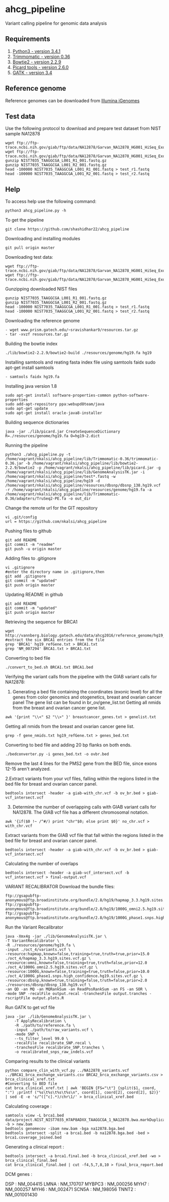 # ahcg_pipeline
Variant calling pipeline for genomic data analysis

## Requirements

1. [Python3 - version 3.4.1](https://www.python.org/download/releases/3.4.1/)
2. [Trimmomatic - version 0.36](http://www.usadellab.org/cms/uploads/supplementary/Trimmomatic/Trimmomatic-0.36.zip)
3. [Bowtie2 - version 2.2.9](https://sourceforge.net/projects/bowtie-bio/files/bowtie2/2.2.9/)
4. [Picard tools - version 2.6.0](https://github.com/broadinstitute/picard/releases/download/2.6.0/picard.jar)
5. [GATK - version 3.4](https://software.broadinstitute.org/gatk/download/)

## Reference genome

Reference genomes can be downloaded from [Illumina iGenomes](http://support.illumina.com/sequencing/sequencing_software/igenome.html)

## Test data

Use the following protocol to download and prepare test dataset from NIST sample NA12878

```{sh}
wget ftp://ftp-trace.ncbi.nih.gov/giab/ftp/data/NA12878/Garvan_NA12878_HG001_HiSeq_Exome/NIST7035_TAAGGCGA_L001_R1_001.fastq.gz
wget ftp://ftp-trace.ncbi.nih.gov/giab/ftp/data/NA12878/Garvan_NA12878_HG001_HiSeq_Exome/NIST7035_TAAGGCGA_L001_R2_001.fastq.gz
gunzip NIST7035_TAAGGCGA_L001_R1_001.fastq.gz
gunzip NIST7035_TAAGGCGA_L001_R2_001.fastq.gz
head -100000 NIST7035_TAAGGCGA_L001_R1_001.fastq > test_r1.fastq
head -100000 NIST7035_TAAGGCGA_L001_R2_001.fastq > test_r2.fastq
```

## Help

To access help use the following command:

```{sh}
python3 ahcg_pipeline.py -h
```
To get the pipeline
```{sh}
git clone https://github.com/shashidhar22/ahcg_pipeline
```
Downloading and installing modules 
```{sh}
git pull origin master
```

Downloading test data: 
```{sh}
wget ftp://ftp-trace.ncbi.nih.gov/giab/ftp/data/NA12878/Garvan_NA12878_HG001_HiSeq_Exome/NIST7035_TAAGGCGA_L001_R1_001.fastq.gz
wget ftp://ftp-trace.ncbi.nih.gov/giab/ftp/data/NA12878/Garvan_NA12878_HG001_HiSeq_Exome/NIST7035_TAAGGCGA_L001_R2_001.fastq.gz
```
Gunzipping downloaded NIST files
```{sh}
gunzip NIST7035_TAAGGCGA_L001_R1_001.fastq.gz
gunzip NIST7035_TAAGGCGA_L001_R2_001.fastq.gz
head -100000 NIST7035_TAAGGCGA_L001_R1_001.fastq > test_r1.fastq
head -100000 NIST7035_TAAGGCGA_L001_R2_001.fastq > test_r2.fastq
```
Downloading the reference genome 
```{sh}
- wget www.prism.gatech.edu/~sravishankar9/resources.tar.gz
- tar -xvzf resources.tar.gz 
```

Building the bowtie index
```{sh}
./lib/bowtie2-2.2.9/bowtie2-build ./resources/genome/hg19.fa hg19
```
Installing samtools and reating fasta index file using samtools faidx
sudo apt-get install samtools
```{sh}
- samtools faidx hg19.fa
```
Installing java version 1.8
```{sh}
sudo apt-get install software-properties-common python-software-properties
sudo add-apt-repository ppa:webupd8team/java
sudo apt-get update
sudo apt-get install oracle-java8-installer
```
Building sequence dictionaries
```{sh}
java -jar ./lib/picard.jar CreateSequenceDictionary R=./resources/genome/hg19.fa O=hg19-2.dict
```

Running the pipeline
```{sh}
python3 ./ahcg_pipeline.py -t /home/vagrant/nkalsi/ahcg_pipeline/lib/Trimmomatic-0.36/trimmomatic-0.36.jar -b /home/vagrant/nkalsi/ahcg_pipeline/lib/bowtie2-2.2.9/bowtie2 -p /home/vagrant/nkalsi/ahcg_pipeline/lib/picard.jar -g /home/vagrant/nkalsi/ahcg_pipeline/lib/GenomeAnalysisTK.jar -i /home/vagrant/nkalsi/ahcg_pipeline/test*.fastq -w /home/vagrant/nkalsi/ahcg_pipeline/hg19 -d /home/vagrant/nkalsi/ahcg_pipeline/resources/dbsnp/dbsnp_138.hg19.vcf -r /home/vagrant/nkalsi/ahcg_pipeline/resources/genome/hg19.fa -a /home/vagrant/nkalsi/ahcg_pipeline/lib/Trimmomatic-0.36/adapters/TruSeq2-PE.fa -o out_dir 
```

Change the remote url for the GIT repository 
```{sh}
vi .git/config
url = https://github.com/nkalsi/ahcg_pipeline
```
Pushing files to github
```{sh}
git add README
git commit -m "readme"
git push -u origin master
```
Adding files to .gitignore
```{sh}
vi .gitignore
#enter the directory name in .gitignore,then 
git add .gitignore
git commit -m "updated"
git push origin master
```
Updating README in github
```{sh}
git add README
git commit -m "updated"
git push origin master
```

Retrieving the sequence for BRCA1
```{sh}
wget http://vannberg.biology.gatech.edu/data/ahcg2016/reference_genome/hg19_refGene.txt
#extract the six BRCA1 entries from the file 
grep 'BRCA1' hg19_refGene.txt > BRCA1.txt
grep 'NM_007294' BRCA1.txt > BRCA1.txt
```

Converting to bed file
```{sh}
./convert_to_bed.sh BRCA1.txt BRCA1.bed
```


Verifying the variant calls from the pipeline with the GIAB variant calls for NA12878:

1. Generating a bed file containing the coordinates (exonic level) for all the genes from color genomics and otogenetics, breast and ovarian cancer panel
The gene list can be found in br_ov/gene_list.txt
Getting all nmids from the breast and ovarian cancer gene list.
```{sh}
awk '{print "\\<" $2 "\\>" }' breastcancer_genes.txt > genelist.txt
```
Getting all nmids from the breast and ovarian cancer gene list.
```{sh}
grep -f gene_nmids.txt hg19_refGene.txt > genes_bed.txt
```
Converting to bed file and adding 20 bp flanks on both ends.
```{sh}
./bedconverter.py -i genes_bed.txt -o ovbr.bed
```
Remove the last 4 lines for the PMS2 gene from the BED file, since exons 12-15 aren't analyzed.

2.Extract variants from your vcf files, falling within the regions listed in the bed file for breast and ovarian cancer panel.
```{sh}
bedtools intersect -header -a giab-with_chr.vcf -b ov_br.bed > giab-vcf_intersect.vcf
```

3. Determine the number of overlapping calls with GIAB variant calls for NA12878.
The GIAB vcf file has a different chromosomal notation.
```{sh}
awk '{if($0 !~ /^#/) print "chr"$0; else print $0}' no_chr.vcf > with_chr.vcf 
```
Extract variants from the GIAB vcf file that fall within the regions listed in the bed file for breast and ovarian cancer panel.
```{sh}
bedtools intersect -header -a giab-with_chr.vcf -b ov_br.bed > giab-vcf_intersect.vcf
```
Calculating the number of overlaps
```{sh}
bedtools intersect -header -a giab-vcf_intersect.vcf -b vcf_intersect.vcf > final-output.vcf
```
VARIANT RECALIBRATOR
Download the bundle files:
```{sh}
ftp://gsapubftp-anonymous@ftp.broadinstitute.org/bundle/2.8/hg19/hapmap_3.3.hg19.sites.vcf.idx.gz
ftp://gsapubftp-anonymous@ftp.broadinstitute.org/bundle/2.8/hg19/1000G_omni2.5.hg19.sites.vcf.gz
ftp://gsapubftp-anonymous@ftp.broadinstitute.org/bundle/2.8/hg19/1000G_phase1.snps.high_confidence.hg19.sites.vcf.gz
```
Run the Variant Recalibrator
```{sh}
java -Xmx4g -jar ./lib/GenomeAnalysisTK.jar \
-T VariantRecalibrator \
-R ./resources/genome/hg19.fa \
-input ./oct_4/variants.vcf \
-resource:hapmap,known=false,training=true,truth=true,prior=15.0 ./oct_4/hapmap_3.3.hg19.sites.vcf.gz \
-resource:omni,known=false,training=true,truth=false,prior=12.0 ./oct_4/1000G_omni2.5.hg19.sites.vcf.gz \
-resource:1000G,known=false,training=true,truth=false,prior=10.0 ./oct_4/1000G_phase1.snps.high_confidence.hg19.sites.vcf.gz \
-resource:dbsnp,known=true,training=false,truth=false,prior=2.0 ./resources/dbsnp/dbsnp_138.hg19.vcf \
-an QD -an MQ -an MQRankSum -an ReadPosRankSum -an FS -an SOR \
-mode SNP -recalFile output.recal -tranchesFile output.tranches -rscriptFile output.plots.R
```

Run GATK to get vcf file 
```{sh}
java -jar ./lib/GenomeAnalysisTK.jar \ 
    -T ApplyRecalibration \ 
    -R ./path/to/reference.fa \ 
    -input ./path/to/raw_variants.vcf \ 
    -mode SNP \ 
    --ts_filter_level 99.0 \ 
    -recalFile recalibrate_SNP.recal \ 
    -tranchesFile recalibrate_SNP.tranches \ 
    -o recalibrated_snps_raw_indels.vcf
```

Comparing results to the clinical variants
```{sh}
python compare_clin_with_vcf.py ../NA12878_variants.vcf ../BRCA1_brca_exchange_variants.csv BRCA2_brca_exchange_variants.csv > brca_clinical_xref.txt
#Converting to BED file 
cat brca_clinical_xref.txt | awk 'BEGIN {FS="\t"} {split($1, coord, ":") ;printf ("%s\t%s\t%s\t%s\n", coord[1], coord[2], coord[2], $2)}' | sed -E -e 's/^([^c].*)/chr\1/' > brca_clinical_xref.bed
```
Calculating coverage : 
```{sh}
samtools view -L brca1.bed data/project.NIST_NIST7035_H7AP8ADXX_TAAGGCGA_1_NA12878.bwa.markDuplicates.bam -b > new.bam
bedtools genomecov -ibam new.bam -bga na12878.bga.bed
bedtools intersect -split -a brca1.bed -b na12878.bga.bed -bed > brca1.coverage_joined.bed
```
Generating a clinical report : 
```{sh}
bedtools intersect -a brca1.final.bed -b brca_clinical_xref.bed -wo > brca_clinical_final.bed
cat brca_clinical_final.bed | cut -f4,5,7,8,10 > final_brca_report.bed
```


DCM genes : 

DSP : NM_004415
LMNA : NM_170707
MYBPC3 : NM_000256
MYH7 : NM_000257
MYH6 : NM_002471
SCN5A : NM_198056
TNNT2 : NM_001001430
